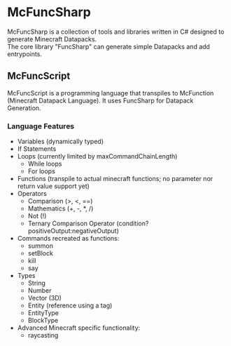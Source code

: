 # McFuncSharp

McFuncSharp is a collection of tools and libraries written in C# designed to generate Minecraft Datapacks.<br>
The core library "FuncSharp" can generate simple Datapacks and add entrypoints.

## McFuncScript

McFuncScript is a programming language that transpiles to McFunction (Minecraft Datapack Language). It uses FuncSharp for Datapack Generation.

### Language Features

* Variables (dynamically typed)
* If Statements
* Loops (currently limited by maxCommandChainLength)
   * While loops 
   * For loops
* Functions (transpile to actual minecraft functions; no parameter nor return value support yet)
* Operators
    * Comparison (>, <, ==)
    * Mathematics (+, -, *, /)
    * Not (!)
    * Ternary Comparison Operator (condition?positiveOutput:negativeOutput)
* Commands recreated as functions:
  * summon
  * setBlock
  * kill
  * say
* Types
  * String
  * Number
  * Vector (3D)
  * Entity (reference using a tag)
  * EntityType
  * BlockType
* Advanced Minecraft specific functionality:
  * raycasting
